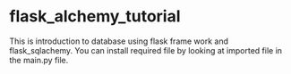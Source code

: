 # flask_alchemy_tutorial
This is introduction to  database using  flask frame work and flask_sqlachemy. 
You can install required file by looking at imported file in the main.py file.
